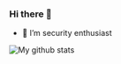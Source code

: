 ### Hi there 👋

- 🌱 I’m security enthusiast 

<img src="https://github-readme-stats.vercel.app/api?username=wikeys&show_icons=true&theme=dracula&include_all_commits=true&count_private=true&layout=compact" alt="My github stats"/>

